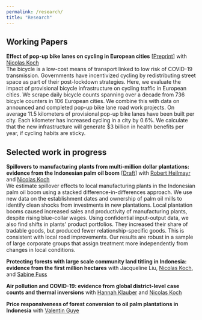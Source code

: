 ```yaml
---
permalink: /research/
title: "Research"
---
```


## Working Papers
**Effect of pop-up bike lanes on cycling in European cities** \[[Preprint](https://arxiv.org/abs/2008.05883)\] with [Nicolas Koch](https://www.mcc-berlin.net/en/about/team/koch-nicolas.html)<br>
The bicycle is a low-cost means of transport linked to low risk of COVID-19 transmission. Governments have incentivized cycling by redistributing street space as part of their post-lockdown strategies. Here, we evaluate the impact of provisional bicycle infrastructure on cycling traffic in European cities. We scrape daily bicycle counts spanning over a decade from 736 bicycle counters in 106 European cities. We combine this with data on announced and completed pop-up bike lane road work projects. On average 11.5 kilometers of provisional pop-up bike lanes have been built per city. Each kilometer has increased cycling in a city by 0.6\%. We calculate that the new infrastructure will generate $3 billion in health benefits per year, if cycling habits are sticky.

## Selected work in progress

**Spillovers to manufacturing plants from multi-million dollar plantations: evidence from the Indonesian palm oil boom** \[[Draft](https://smkraus.github.io/files/KHK_palm_oil_spillovers_manufacturing.pdf)\] with [Robert Heilmayr](http://conservation-econ.com/) and [Nicolas Koch](https://www.mcc-berlin.net/en/about/team/koch-nicolas.html)<br>We estimate spillover effects to local manufacturing plants in the Indonesian palm oil boom using a stacked difference-in-differences approach. We use new data on the establishment dates and ownership of palm oil mills to identify clean shocks from investments in new plantations. Local plantation booms caused increased sales and productivity of manufacturing plants, despite rising blue-collar wages. Using confidential input-output data, we also find shifts in plants' product portfolios. They increased their share of tradable goods, but produced fewer relationship-specific goods. This is consistent with local road improvements. Our results are robust in a sample of large corporate groups that assign treatment more independently from changes in local conditions.

**Protecting forests with large scale community land titling in Indonesia: evidence from the first million hectares** with Jacqueline Liu, [Nicolas Koch](https://www.mcc-berlin.net/en/about/team/koch-nicolas.html), and [Sabine Fuss](https://www.mcc-berlin.net/en/about/team/fuss-sabine.html)

**Air pollution and COVID-19: evidence from global district-level case counts and thermal inversions** with [Hannah Klauber](https://www.mcc-berlin.net/en/about/team/klauber-hannah.html) and [Nicolas Koch](https://www.mcc-berlin.net/en/about/team/koch-nicolas.html)

**Price responsiveness of forest conversion to oil palm plantations in Indonesia** with [Valentin Guye](https://www.mcc-berlin.net/en/about/team/guye-valentiin.html)
